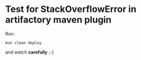 # Test for StackOverflowError in artifactory maven plugin

Run:

    mvn clean deploy

and watch **carefully** ;-)

